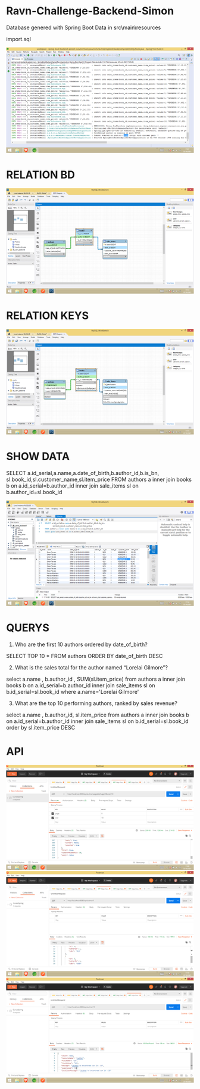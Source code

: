 # Ravn-Challenge-Backend-Simon
Database genered with Spring Boot
Data in src\main\resources

import.sql

![](img/Tomcat%20started.png)

# RELATION BD

![](img/Relation%20DB.png)

# RELATION KEYS

![](img/Relation%20DB%20Keys.png)

# SHOW DATA

SELECT a.id_serial,a.name,a.date_of_birth,b.author_id,b.is_bn,
		sl.book_id,sl.customer_name,sl.item_price
FROM authors a inner join books b on a.id_serial=b.author_id
inner join sale_items sl on b.author_id=sl.book_id

![](img/SQL.png)

# QUERYS

1) Who are the first 10 authors ordered by date_of_birth?

SELECT TOP 10 * FROM authors ORDER BY  date_of_birth DESC

2) What is the sales total for the author named “Lorelai Gilmore”?

select a.name , b.author_id , SUM(sl.item_price) from authors a inner join books b on a.id_serial=b.author_id
inner join sale_items sl on b.id_serial=sl.book_id where a.name='Lorelai Gilmore'

3) What are the top 10 performing authors, ranked by sales revenue?

select a.name , b.author_id, sl.item_price  from authors a inner join books b on a.id_serial=b.author_id
inner join sale_items sl on b.id_serial=sl.book_id order by sl.item_price DESC

# API

![](img/API.png)
![](img/API%20GetID.png)
![](img/Api%20404%20Not%20FOUND.png)

